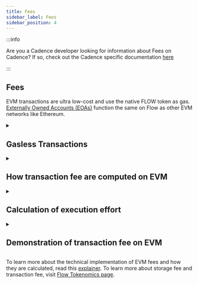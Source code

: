 ```yaml
---
title: Fees
sidebar_label: Fees
sidebar_position: 4
---
```


:::info

Are you a Cadence developer looking for information about Fees on Cadence? If so, check out the Cadence specific documentation [here](../build/basics/fees.md)

:::
<h2>Fees</h2>

EVM transactions are ultra low-cost and use the native FLOW token as gas. [Externally Owned Accounts (EOAs)](https://developers.flow.com/evm/build/accounts) function the same on Flow as other EVM networks like Ethereum.

<details>
<summary><h2>Gasless Transactions</h2></summary>  
<p>Fees needed to execute transactions on a Web3 app are often a major challenge for new users and can be a barrier to adoption. Builders can easily extend their apps with Cadence to create ‘gasless’ experiences by specifying their app as the <a href="https://developers.flow.com/build/differences-vs-evm/account-abstraction#sponsored-transactions">sponsor</a> instead of the user.</p>
</details>

<details>
<summary><h2>How transaction fee are computed on EVM</h2></summary>

Transaction fees on Flow are described [here](https://developers.flow.com/build/basics/fees#fee-structure) in detail. With EVM on Flow, EVM operations can now be called within Cadence transactions. EVM operations also have an associated effort measured in gas which needs to be factored into the execution effort calculation in addition to the Flow computation for any EVM transaction.

```
Transaction fee on EVM = surge x [inclusion fee + (execution effort * unit cost)] 
```
- `Surge' factor` dynamically accounts for network pressure and market conditions. This is currently constant at 1.0 but subject to change with community approval.
- `Inclusion fee` accounts for the resources required to process a transaction due to its core properties (byte size, signatures). This is currently constant at 1E-6 FLOW, but subject to change with community approval.
- `Execution fee` The fee that accounts for the operational cost of running the transaction script, processing the results, sending results for verification, generating verification receipts, etc. and is calculated as a product of `execution effort units` and the `cost per unit`.
  - `Execution Effort (computation)` is based on transaction type and operations that are called during the execution of a transaction. The weights determine how “costly” (time consuming) each operation is.
  - `Execution Effort Unit Cost` = `2.49E-07 FLOW` (currently constant, but subject to change with community approval)
</details>

<details>
<summary><h2>Calculation of execution effort</h2></summary>

```
Execution Effort (computation) =
    0.00478 * function_or_loop_call +
    0.00246 * GetValue +
    0.00234 * SetValue +
    8.65988 * CreateAccount +
    EVMGasUsageCost * EVMGasUsage
```
where
```
`EVMGasUsage` is reported by EVM as the cost in gas for executing the transaction within the EVM, for instance, 21K gas for a simple send transaction.
```
```
`EVMGasUsageCost` - The ratio that converts EVM gas into Flow computation units (execution effort) is currently set at `1/5000` but subject to revision by community approval
```
**Note**: The weights and unit cost mentioned above have been updated recently to accommodate an increased computation limit on Flow, which now supports the deployment of larger EVM contracts. For detailed information, refer to the relevant [FLIP](https://github.com/onflow/flips/blob/main/governance/20240508-computation-limit-hike.md) and join the ongoing discussion on the community [forum post](https://forum.flow.com/t/proposing-transaction-fee-changes-and-flow-evm-gas-charges-for-flow-crescendo-launch/5817). These values may be adjusted in the future based on community feedback and evolving requirements.

</details>

<details>
  <summary><h2>Demonstration of transaction fee on EVM</h2></summary>
  
Assume a simple NFT transfer transaction that makes 31 cadence loop calls, reads 5668 bytes from the storage register, and saves 1668 bytes to the storage register.

- 'function_or_loop_call' = 31
- 'GetValue' = 5688
- 'SetValue' = 1668
- 'CreateAccount' = 0

**Scenario 1 - Cadence-only transaction**

```
Execution Effort = 0.00478 * (31) + 0.00246 * (5668) + 0.00234 *(1668)  + 8.65988 *(0) + EVMGasUsageCost * EVMGasUsage
```
But since `EVMGasUsage` is 0 for a Cadence transaction,
```
Execution Effort = 18.04378
```
Thus
```
Transaction fee = [1E-6 FLOW + (18.04378 * 2.49E-07 FLOW)] x 1 = 5.5E-06 FLOW
```
**Scenario 2 - EVM transaction**
If the EVMGasUsage can be assumed to be 21,000 gas (typical for a simple transfer),
```
Execution Effort = 0.00478 * (31) + 0.00246 * (5668) + 0.00234 *(1668)  + 8.65988 *(0) + 1/5000 * 21000 = 22.24378
```
Thus
```
Transaction fee = [1E-6 FLOW + (110.97 * 2.49E-07 FLOW)] x 1 = 6.55E-06 FLOW
```
**Note**: Please be aware that this example serves solely for illustrative purposes to elucidate the calculations. Actual transaction fees may differ due to various factors, including the byte size of the transaction.
</details>

To learn more about the technical implementation of EVM fees and how they are calculated, read this [explainer](https://forum.flow.com/t/how-evm-transaction-fees-work-on-flow-previewnet/5751). To learn more about storage fee and transaction fee, visit [Flow Tokenomics page](https://flow.com/flow-tokenomics/technical-overview).
